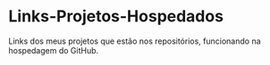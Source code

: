 # Links-Projetos-Hospedados
Links dos meus projetos que estão nos repositórios, funcionando na hospedagem do GitHub.
